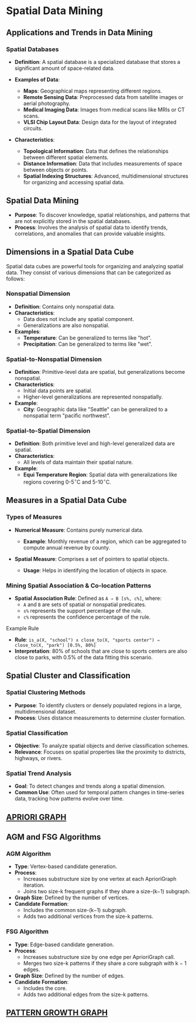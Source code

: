 # Spatial Data Mining

## Applications and Trends in Data Mining

### Spatial Databases

- **Definition**: A spatial database is a specialized database that stores a significant amount of space-related data.
- **Examples of Data**:

  - **Maps**: Geographical maps representing different regions.
  - **Remote Sensing Data**: Preprocessed data from satellite images or aerial photography.
  - **Medical Imaging Data**: Images from medical scans like MRIs or CT scans.
  - **VLSI Chip Layout Data**: Design data for the layout of integrated circuits.

- **Characteristics**:
  - **Topological Information**: Data that defines the relationships between different spatial elements.
  - **Distance Information**: Data that includes measurements of space between objects or points.
  - **Spatial Indexing Structures**: Advanced, multidimensional structures for organizing and accessing spatial data.

## Spatial Data Mining

- **Purpose**: To discover knowledge, spatial relationships, and patterns that are not explicitly stored in the spatial databases.
- **Process**: Involves the analysis of spatial data to identify trends, correlations, and anomalies that can provide valuable insights.

## Dimensions in a Spatial Data Cube

Spatial data cubes are powerful tools for organizing and analyzing spatial data. They consist of various dimensions that can be categorized as follows:

### Nonspatial Dimension

- **Definition**: Contains only nonspatial data.
- **Characteristics**:
  - Data does not include any spatial component.
  - Generalizations are also nonspatial.
- **Examples**:
  - **Temperature**: Can be generalized to terms like "hot".
  - **Precipitation**: Can be generalized to terms like "wet".

### Spatial-to-Nonspatial Dimension

- **Definition**: Primitive-level data are spatial, but generalizations become nonspatial.
- **Characteristics**:
  - Initial data points are spatial.
  - Higher-level generalizations are represented nonspatially.
- **Example**:
  - **City**: Geographic data like "Seattle" can be generalized to a nonspatial term "pacific northwest".

### Spatial-to-Spatial Dimension

- **Definition**: Both primitive level and high-level generalized data are spatial.
- **Characteristics**:
  - All levels of data maintain their spatial nature.
- **Example**:
  - **Equi Temperature Region**: Spatial data with generalizations like regions covering 0-5<sup>∘</sup>C and 5-10<sup>∘</sup>C.

## Measures in a Spatial Data Cube

### Types of Measures

- **Numerical Measure**: Contains purely numerical data.

  - **Example**: Monthly revenue of a region, which can be aggregated to compute annual revenue by county.

- **Spatial Measure**: Comprises a set of pointers to spatial objects.
  - **Usage**: Helps in identifying the location of objects in space.

### Mining Spatial Association & Co-location Patterns

- **Spatial Association Rule**: Defined as `A ⇒ B [s%, c%]`, where:
  - `A` and `B` are sets of spatial or nonspatial predicates.
  - `s%` represents the support percentage of the rule.
  - `c%` represents the confidence percentage of the rule.

Example Rule

- **Rule**: `is_a(X, "school") ∧ close_to(X, "sports center") ⇒ close_to(X, "park") [0.5%, 80%]`
- **Interpretation**: 80% of schools that are close to sports centers are also close to parks, with 0.5% of the data fitting this scenario.

## Spatial Cluster and Classification

### Spatial Clustering Methods

- **Purpose**: To identify clusters or densely populated regions in a large, multidimensional dataset.
- **Process**: Uses distance measurements to determine cluster formation.

### Spatial Classification

- **Objective**: To analyze spatial objects and derive classification schemes.
- **Relevance**: Focuses on spatial properties like the proximity to districts, highways, or rivers.

### Spatial Trend Analysis

- **Goal**: To detect changes and trends along a spatial dimension.
- **Common Use**: Often used for temporal pattern changes in time-series data, tracking how patterns evolve over time.

## [APRIORI GRAPH](https://docs.google.com/presentation/d/1ymkjbF8m0VFrsQnsu_vL70C14sZCtrlP/edit#slide=id.p11)

## AGM and FSG Algorithms

### AGM Algorithm

- **Type**: Vertex-based candidate generation.
- **Process**:
  - Increases substructure size by one vertex at each AprioriGraph iteration.
  - Joins two size-k frequent graphs if they share a size-(k−1) subgraph.
- **Graph Size**: Defined by the number of vertices.
- **Candidate Formation**:
  - Includes the common size-(k−1) subgraph.
  - Adds two additional vertices from the size-k patterns.

### FSG Algorithm

- **Type**: Edge-based candidate generation.
- **Process**:
  - Increases substructure size by one edge per AprioriGraph call.
  - Merges two size-k patterns if they share a core subgraph with k − 1 edges.
- **Graph Size**: Defined by the number of edges.
- **Candidate Formation**:
  - Includes the core.
  - Adds two additional edges from the size-k patterns.

## [PATTERN GROWTH GRAPH](https://docs.google.com/presentation/d/1ymkjbF8m0VFrsQnsu_vL70C14sZCtrlP/edit#slide=id.p15)
